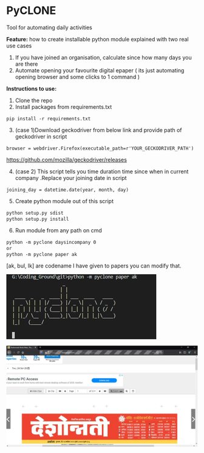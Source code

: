 # PyCLONE
Tool for automating daily activities


**Feature:**
how to create installable python module
explained with two real use cases  
1. If you have joined an organisation, calculate since how many days you are there
2. Automate opening your favourite digital epaper ( its just automating opening browser and some clicks to 1 command ) 


**Instructions to use:**

 1. Clone the repo
 2. Install packages from requirements.txt
```
pip install -r requirements.txt
```  
 3. (case 1)Download geckodriver from below link and provide path of geckodriver in script   
 ```
 browser = webdriver.Firefox(executable_path=r'YOUR_GECKODRIVER_PATH')
 ```
 https://github.com/mozilla/geckodriver/releases
 
 4. (case 2) This script tells you time duration time since when in current company .Replace your joining date in script 
```
joining_day = datetime.date(year, month, day)
```
 5. Create python module out of this script
 ```
python setup.py sdist
python setup.py install
 ```
 6. Run module from any path on cmd 
 ```
 python -m pyclone daysincompany 0
 or
 python -m pyclone paper ak    

 ```
 [ak, bul, lk] are codename I have given to papers you can modify that.


![cli](/images/cli.JPG)

![result](/images/result.JPG)
